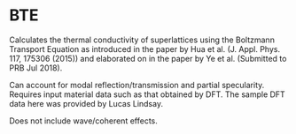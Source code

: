 # BTE


Calculates the thermal conductivity of superlattices using the Boltzmann Transport Equation as introduced in the paper by Hua et al.  (J. Appl. Phys. 117, 175306 (2015)) and elaborated on in the paper by Ye et al. (Submitted to PRB Jul 2018).

Can account for modal reflection/transmission and partial specularity.  Requires input material data such as that obtained by DFT.  The sample DFT data here was provided by Lucas Lindsay.

Does not include wave/coherent effects.
